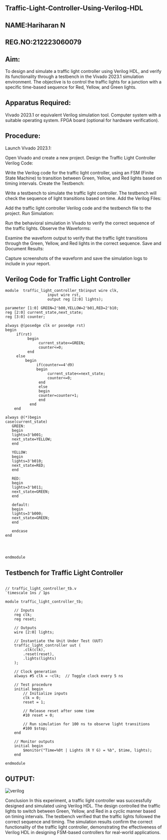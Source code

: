 ## Traffic-Light-Controller-Using-Verilog-HDL
## NAME:Hariharan N
## REG.NO:212223060079

## Aim:
To design and simulate a traffic light controller using Verilog HDL, and verify its functionality through a testbench in the Vivado 2023.1 simulation environment. The objective is to control the traffic lights for a junction with a specific time-based sequence for Red, Yellow, and Green lights.

## Apparatus Required:
Vivado 2023.1 or equivalent Verilog simulation tool.
Computer system with a suitable operating system.
FPGA board (optional for hardware verification).
## Procedure:
Launch Vivado 2023.1:

Open Vivado and create a new project.
Design the Traffic Light Controller Verilog Code:

Write the Verilog code for the traffic light controller, using an FSM (Finite State Machine) to transition between Green, Yellow, and Red lights based on timing intervals.
Create the Testbench:

Write a testbench to simulate the traffic light controller. The testbench will check the sequence of light transitions based on time.
Add the Verilog Files:

Add the traffic light controller Verilog code and the testbench file to the project.
Run Simulation:

Run the behavioral simulation in Vivado to verify the correct sequence of the traffic lights.
Observe the Waveforms:

Examine the waveform output to verify that the traffic light transitions through the Green, Yellow, and Red lights in the correct sequence.
Save and Document Results:

Capture screenshots of the waveform and save the simulation logs to include in your report.

## Verilog Code for Traffic Light Controller
```
module  traffic_light_controller_tb(input wire clk,
                   input wire rst,
                   output reg [2:0] lights);
                   
parameter [1:0] GREEN=2'b00,YELLOW=2'b01,RED=2'b10;
reg [2:0] current_state,next_state;
reg [3:0] counter;

always @(posedge clk or posedge rst)
begin 
     if(rst)
          begin
               current_state<=GREEN;
               counter<=0;
          end
     else
         begin
              if(counter==4'd9)
              begin
                   current_state<=next_state;
                   counter<=0;
               end
               else
               begin 
               counter=counter+1;
               end
           end
    end
    
always @(*)begin
case(current_state)
   GREEN:
   begin
   lights=3'b001;
   next_state=YELLOW;
   end 
   
   YELLOW:
   begin
   lights=3'b010;
   next_state=RED;
   end
   
   RED:
   begin
   lights=3'b011;
   next_state=GREEN;
   end
   
   default:
   begin
   lights=3'b000;
   next_state=GREEN;
   end
   
   endcase
end
       

     
                
endmodule
```

## Testbench for Traffic Light Controller
```

// traffic_light_controller_tb.v
`timescale 1ns / 1ps

module traffic_light_controller_tb;

    // Inputs
    reg clk;
    reg reset;

    // Outputs
    wire [2:0] lights;

    // Instantiate the Unit Under Test (UUT)
    traffic_light_controller uut (
        .clk(clk),
        .reset(reset),
        .lights(lights)
    );

    // Clock generation
    always #5 clk = ~clk;  // Toggle clock every 5 ns

    // Test procedure
    initial begin
        // Initialize inputs
        clk = 0;
        reset = 1;

        // Release reset after some time
        #10 reset = 0;

        // Run simulation for 100 ns to observe light transitions
        #100 $stop;
    end

    // Monitor outputs
    initial begin
        $monitor("Time=%0t | Lights (R Y G) = %b", $time, lights);
    end

endmodule
```

## OUTPUT:
![verilog](https://github.com/user-attachments/assets/16fc3d37-3ee4-449b-8d0f-d6ba8e44cc7d)



Conclusion
In this experiment, a traffic light controller was successfully designed and simulated using Verilog HDL. The design controlled the traffic lights to switch between Green, Yellow, and Red in a cyclic manner based on timing intervals. The testbench verified that the traffic lights followed the correct sequence and timing. The simulation results confirm the correct functionality of the traffic light controller, demonstrating the effectiveness of Verilog HDL in designing FSM-based controllers for real-world applications.
